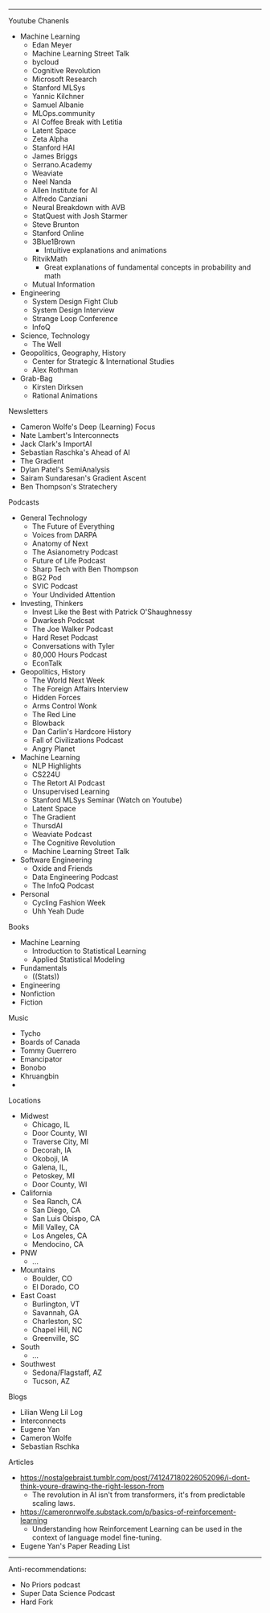 ****
Youtube Chanenls
- Machine Learning
	- Edan Meyer
	- Machine Learning Street Talk
	- bycloud
	- Cognitive Revolution
	- Microsoft Research
	- Stanford MLSys
	- Yannic Kilchner
	- Samuel Albanie
	- MLOps.community
	- AI Coffee Break with Letitia
	- Latent Space
	- Zeta Alpha
	- Stanford HAI
	- James Briggs
	- Serrano.Academy
	- Weaviate
	- Neel Nanda
	- Allen Institute for AI
	- Alfredo Canziani
	- Neural Breakdown with AVB
	- StatQuest with Josh Starmer
	- Steve Brunton
	- Stanford Online
	- 3Blue1Brown
		- Intuitive explanations and animations
	- RitvikMath
		- Great explanations of fundamental concepts in probability and math
	- Mutual Information
- Engineering
	- System Design Fight Club
	- System Design Interview
	- Strange Loop Conference
	- InfoQ
- Science, Technology
	- The Well
- Geopolitics, Geography, History
	- Center for Strategic & International Studies
	- Alex Rothman
- Grab-Bag
	- Kirsten Dirksen
	- Rational Animations

Newsletters
- Cameron Wolfe's Deep (Learning) Focus
- Nate Lambert's Interconnects
- Jack Clark's ImportAI
- Sebastian Raschka's Ahead of AI
- The Gradient
- Dylan Patel's SemiAnalysis
- Sairam Sundaresan's Gradient Ascent
- Ben Thompson's Stratechery 

Podcasts
- General Technology
	- The Future of Everything
	- Voices from DARPA
	- Anatomy of Next
	- The Asianometry Podcast
	- Future of Life Podcast
	- Sharp Tech with Ben Thompson
	- BG2 Pod
	- SVIC Podcast
	- Your Undivided Attention
- Investing, Thinkers
	- Invest Like the Best with Patrick O'Shaughnessy
	- Dwarkesh Podcsat
	- The Joe Walker Podcast
	- Hard Reset Podcast
	- Conversations with Tyler
	- 80,000 Hours Podcast
	- EconTalk
- Geopolitics, History
	-  The World Next Week
	- The Foreign Affairs Interview
	- Hidden Forces
	- Arms Control Wonk
	- The Red Line
	- Blowback
	- Dan Carlin's Hardcore History
	- Fall of Civilizations Podcast
	- Angry Planet
- Machine Learning
	- NLP Highlights
	- CS224U
	- The Retort AI Podcast
	- Unsupervised Learning
	- Stanford MLSys Seminar (Watch on Youtube) 
	- Latent Space
	- The Gradient
	- ThursdAI
	- Weaviate Podcast
	- The Cognitive Revolution
	- Machine Learning Street Talk
- Software Engineering
	- Oxide and Friends
	- Data Engineering Podcast
	- The InfoQ Podcast
- Personal
	- Cycling Fashion Week
	- Uhh Yeah Dude


Books
- Machine Learning
	- Introduction to Statistical Learning
	- Applied Statistical Modeling
- Fundamentals
	- ((Stats))
- Engineering
- Nonfiction
- Fiction


Music
- Tycho
- Boards of Canada
- Tommy Guerrero
- Emancipator
- Bonobo
- Khruangbin
- 

Locations
- Midwest
	- Chicago, IL
	- Door County, WI
	- Traverse City, MI
	- Decorah, IA
	- Okoboji, IA
	- Galena, IL,
	- Petoskey, MI
	- Door County, WI
- California
	- Sea Ranch, CA
	- San Diego, CA
	- San Luis Obispo, CA
	- Mill Valley, CA
	- Los Angeles, CA
	- Mendocino, CA
- PNW
	- ...
- Mountains
	- Boulder, CO
	- El Dorado, CO
- East Coast
	- Burlington, VT
	- Savannah, GA
	- Charleston, SC
	- Chapel Hill, NC
	- Greenville, SC
- South
	- ...
- Southwest
	- Sedona/Flagstaff, AZ
	- Tucson, AZ

Blogs
- Lilian Weng Lil Log
- Interconnects
- Eugene Yan
- Cameron Wolfe
- Sebastian Rschka

Articles
- https://nostalgebraist.tumblr.com/post/741247180226052096/i-dont-think-youre-drawing-the-right-lesson-from
	- The revolution in AI isn't from transformers, it's from predictable scaling laws.
- https://cameronrwolfe.substack.com/p/basics-of-reinforcement-learning
	- Understanding how Reinforcement Learning can be used in the context of language model fine-tuning.
- Eugene Yan's Paper Reading List

-----

Anti-recommendations:
- No Priors podcast
- Super Data Science Podcast
- Hard Fork




